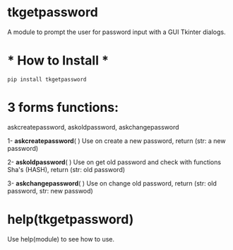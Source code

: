 # tkgetpassword
A module to prompt the user for password input with a GUI Tkinter dialogs.

# * How to Install *
    pip install tkgetpassword


# 3 forms functions:

askcreatepassword, askoldpassword, askchangepassword

1- **askcreatepassword**( )
    Use on create a new password, return (str: a new password)

2- **askoldpassword**( )
    Use on get old password and check with functions Sha's (HASH), return (str: old password)

3- **askchangepassword**( )
    Use on change old password, return (str: old password, str: new passwod)

# help(tkgetpassword)
Use help(module) to see how to use.
